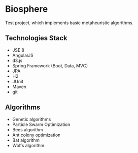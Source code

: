 # Biosphere

Test project, which implements basic metaheuristic algorithms.

## Technologies Stack

* JSE 8
* AngularJS
* d3.js
* Spring Framework (Boot, Data, MVC)
* JPA
* H2
* JUnit
* Maven
* git

## Algorithms
* Genetic algorithms
* Particle Swarm Optimization
* Bees algorithm
* Ant colony optimization
* Bat algorithm
* Wolfs algorithm
